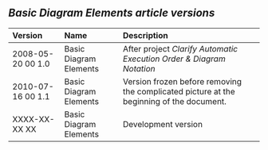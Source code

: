 ﻿## ***Basic Diagram Elements article versions***


|**Version**|**Name**|**Description**|
| :- | :- | :- |
|2008-05-20 00  1.0|Basic Diagram Elements|After project *Clarify Automatic Execution Order & Diagram Notation*|
|2010-07-16 00  1.1|Basic Diagram Elements|Version frozen before removing the complicated picture at the beginning of the document.|
|XXXX-XX-XX XX|Basic Diagram Elements|Development version|

